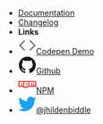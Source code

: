 <!-- markdownlint-disable-next-line first-line-heading -->
- [Documentation](/)
- [Changelog](changelog.md)
- **Links**
- [![Code](assets/img/code.svg)Codepen Demo](https://codepen.io/jhildenbiddle/pen/wvmYVML)
- [![Github](assets/img/github.svg)Github](https://github.com/jhildenbiddle/class-change)
- [![NPM](assets/img/npm.svg)NPM](https://www.npmjs.com/package/class-change)
- [![Twitter](assets/img/twitter.svg)@jhildenbiddle](http://twitter.com/jhildenbiddle)
